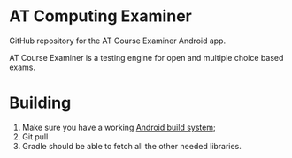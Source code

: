 # AT Computing Examiner

GitHub repository for the AT Course Examiner Android app.

AT Course Examiner is a testing engine for open and multiple choice based exams.

# Building

1. Make sure you have a working [Android build system](http://developer.android.com/sdk/installing/studio-build.html);
2. Git pull
3. Gradle should be able to fetch all the other needed libraries.

